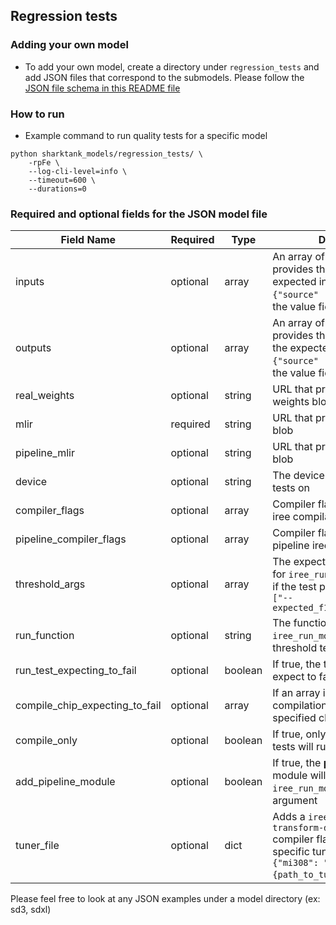 ## Regression tests

### Adding your own model

- To add your own model, create a directory under `regression_tests` and add JSON files that correspond to the submodels. Please follow the [JSON file schema in this README file](#required-and-optional-fields-for-the-json-model-file)

### How to run

- Example command to run quality tests for a specific model

```
python sharktank_models/regression_tests/ \
    -rpFe \
    --log-cli-level=info \
    --timeout=600 \
    --durations=0
```

### Required and optional fields for the JSON model file

| Field Name                          | Required | Type    | Description                                                                                                                                      |
| ----------------------------------- | -------- | ------- | ------------------------------------------------------------------------------------------------------------------------------------------------ |
| inputs                              | optional | array   | An array of objects that provides the input blob and the expected input value (ex: `{"source" :"", "value": ""}`, the value field is optional)   |
| outputs                             | optional | array   | An array of objects that provides the output blob and the expected output value (ex: `{"source" :"", "value": ""}`, the value field is optional) |
| real_weights                        | optional | string  | URL that provides the real weights blob                                                                                                          |
| mlir                                | required | string  | URL that provides the MLIR blob                                                                                                                  |
| pipeline_mlir                       | optional | string  | URL that provides the MLIR blob                                                                                                                  |
| device                              | optional | string  | The device to run the threshold tests on                                                                                                                  |
| compiler_flags                      | optional | array   | Compiler flag options for the iree compilation                                                                                               |
| pipeline_compiler_flags             | optional | array   | Compiler flag options for the pipeline iree compilation                                                                                     |
| threshold_args                      | optional | array   | The expected threshold value for `iree_run_module` to indicate if the test passed or not , ex: `["--expected_f16_threshold=1.0f"]`           |
| run_function                    | optional | string  | The function that the `iree_run_module` in the threshold tests                                                                               |
| run_test_expecting_to_fail      | optional | boolean | If true, the threshold test will expect to fail                                                                                              |
| compile_chip_expecting_to_fail | optional | array   | If an array is passed in, the compilation tests will fail on the specified chip, ex: `["gfx90a"]`                                           |
| compile_only                        | optional | boolean | If true, only the compilation tests will run                                                                                                     |
| add_pipeline_module                 | optional | boolean | If true, the <b>pipeline mlir</b> module will be added to the `iree_run_module` as an argument                                                   |
| tuner_file                          | optional | dict    | Adds a `iree-codegen-transform-dialect-library` compiler flag for a SKU-specific tuner file (ex: `{"mi308": "{path_to_tuner_file}"}`)       |

Please feel free to look at any JSON examples under a model directory (ex: sd3, sdxl)
